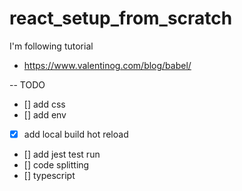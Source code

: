 # react_setup_from_scratch

I'm following tutorial 
- https://www.valentinog.com/blog/babel/




-- TODO
- [] add css
- [] add env
- [x] add local build hot reload
- [] add jest test run
- [] code splitting
- [] typescript
